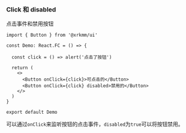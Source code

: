 ### Click 和 disabled
点击事件和禁用按钮

```tsx
import { Button } from '@xrkmm/ui'

const Demo: React.FC = () => {

  const click = () => alert('点击了按钮')

  return (
    <>
      <Button onClick={click}>可点击的</Button>
      <Button onClick={click} disabled>禁用的</Button>
    </>
  )
}

export default Demo
```
可以通过`onClick`来监听按钮的点击事件，`disabled`为`true`可以将按钮禁用。
